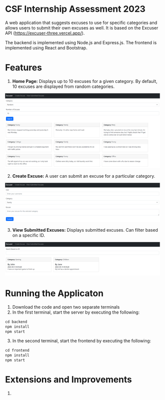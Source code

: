 # CSF Internship Assessment 2023

A web application that suggests excuses to use for specific categories and allows users to submit their own excuses as well. It is based on the Excuser API (https://excuser-three.vercel.app/). 

The backend is implemented using Node.js and Express.js. The frontend is implemented using React and Bootstrap. 

# Features
1. **Home Page:** Displays up to 10 excuses for a given category. By default, 10 excuses are displayed from random categories. 
<img src="/images/Home.png" /> 

2. **Create Excuse:** A user can submit an excuse for a particular category. 
<img src="/images/Create Excuse.png" /> 

3. **View Submitted Excuses:** Displays submitted excuses. Can filter based on a specific ID.
<img src="/images/View Excuses.png" /> 

# Running the Applicaton 
1. Download the code and open two separate terminals 
2. In the first terminal, start the server by executing the following:
```
cd backend
npm install 
npm start
```
3. In the second terminal, start the frontend by executing the following:
```
cd frontend 
npm install 
npm start
```

# Extensions and Improvements
1. 


